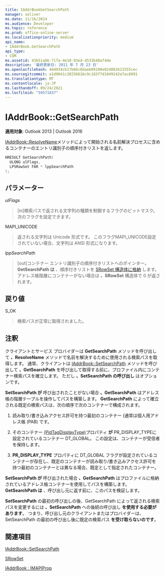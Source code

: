 ```yaml
---
title: IAddrBookGetSearchPath
manager: soliver
ms.date: 11/16/2014
ms.audience: Developer
ms.topic: reference
ms.prod: office-online-server
ms.localizationpriority: medium
api_name:
- IAddrBook.GetSearchPath
api_type:
- COM
ms.assetid: 43b51a66-71fa-4e10-93e4-d533b48af4de
description: '最終更新日: 2011 年 7 月 23 日'
ms.openlocfilehash: 4d4934cb17b66c0daeb09100e024082621555cec
ms.sourcegitcommit: a1d9041c20256616c9c183f7d1049142a7ac6991
ms.translationtype: MT
ms.contentlocale: ja-JP
ms.lasthandoff: 09/24/2021
ms.locfileid: "59571837"
---
```

# <a name="iaddrbookgetsearchpath"></a>IAddrBook::GetSearchPath

  
  
**適用対象**: Outlook 2013 | Outlook 2016 
  
[IAddrBook::ResolveName](iaddrbook-resolvename.md)メソッドによって開始される名前解決プロセスに含めるコンテナーのエントリ識別子の順序付きリストを返します。 
  
```cpp
HRESULT GetSearchPath(
  ULONG ulFlags,
  LPSRowSet FAR * lppSearchPath
);
```

## <a name="parameters"></a>パラメーター

 _ulFlags_
  
> [in]検索パスで返される文字列の種類を制御するフラグのビットマスク。 次のフラグを設定できます。
    
MAPI_UNICODE 
  
> 返される文字列は Unicode 形式です。 このフラグMAPI_UNICODE設定されていない場合、文字列は ANSI 形式になります。
    
 _lppSearchPath_
  
> [out]コンテナー エントリ識別子の順序付きリストへのポインター。 **GetSearchPath は** 、順序付きリストを [SRowSet 構造体に格納](srowset.md) します。 アドレス帳階層にコンテナーがない場合は **、SRowSet** 構造体で 0 が返されます。 
    
## <a name="return-value"></a>戻り値

S_OK 
  
> 検索パスが正常に取得されました。
    
## <a name="remarks"></a>注釈

クライアントとサービス プロバイダーは **GetSearchPath** メソッドを呼び出して **、ResolveName** メソッドで名前を解決するために使用される検索パスを取得します。 通常、クライアントは [IAddrBook::SetSearchPath](iaddrbook-setsearchpath.md) メソッドを呼び出して **、GetSearchPath** を呼び出して取得する前に、プロファイル内にコンテナー検索パスを確立します。 ただし **、SetSearchPath の呼び出し** はオプションです。 
  
**SetSearchPath が** 呼び出されたことがない場合 **、GetSearchPath** はアドレス帳の階層テーブルを操作してパスを構築します。 **GetSearchPath** によって確立される既定の検索パスは、次の順序で次のコンテナーで構成されます。 
  
1. 読み取り/書き込みアクセス許可を持つ最初のコンテナー (通常は個人用アドレス帳 (PAB) です。
    
2. そのコンテナー [(PidTagDisplayType)](pidtagdisplaytype-canonical-property.md)プロパティ **が** PR_DISPLAY_TYPEに設定されているコンテナー DT_GLOBAL。 この設定は、コンテナーが受信者を保持します。 
    
3. **PR_DISPLAY_TYPE** プロパティに DT_GLOBAL フラグが設定されているコンテナーが存在し、既定のコンテナーが読み取り/書き込みアクセス許可を持つ最初のコンテナーとは異なる場合、既定として指定されたコンテナー。 
    
**SetSearchPath が** 呼び出された場合 **、GetSearchPath** はプロファイルに格納されているアドレス帳コンテナーを使用してパスを構築します。 **GetSearchPath は** 、呼び出し元に返す前に、このパスを検証します。 
  
**SetSearchPath** の最初の呼び出しの後、GetSearchPath によって返される検索パスを変更するには **、SetSearchPath** への後続の呼び出し **を使用する必要があります**。 つまり、呼び出し元のクライアントまたはプロバイダーは、SetSearchPath の最初の呼び出し後に既定の検索パス **を受け取らないのです**。
  
## <a name="see-also"></a>関連項目



[IAddrBook::SetSearchPath](iaddrbook-setsearchpath.md)
  
[SRowSet](srowset.md)
  
[IAddrBook : IMAPIProp](iaddrbookimapiprop.md)


